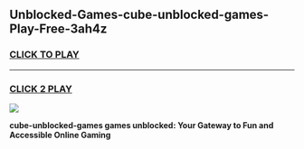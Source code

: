 
## Unblocked-Games-cube-unblocked-games-Play-Free-3ah4z
<h3>
<a href="https://premium76.site?title=cube-unblocked-games&ref=17A">CLICK TO PLAY</a></h3>
<hr>

<h3>
<a href="https://premium76.site?title=cube-unblocked-games&ref=17A">CLICK 2 PLAY</a>
  
</h3>

<a href="https://premium76.site?title=cube-unblocked-games&ref=17A"><img src="https://clearcache.store/games.png"></a>


**cube-unblocked-games games unblocked: Your Gateway to Fun and Accessible Online Gaming**
